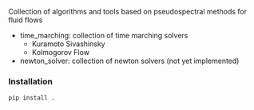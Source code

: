 Collection of algorithms and tools based on pseudospectral methods for fluid flows

- time_marching: collection of time marching solvers
    - Kuramoto Sivashinsky
    - Kolmogorov Flow
- newton_solver: collection of newton solvers (not yet implemented)

### Installation
```
pip install .
```
